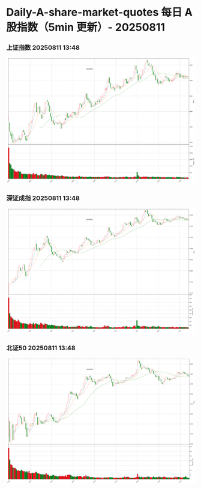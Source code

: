 
# Daily-A-share-market-quotes 每日 A 股指数（5min 更新）- 20250811

### 上证指数 20250811 13:48
![](./fig/2025/8/20250811-sh000001.png)

### 深证成指 20250811 13:48
![](./fig/2025/8/20250811-sz399001.png)

### 北证50 20250811 13:48
![](./fig/2025/8/20250811-bj899050.png)
